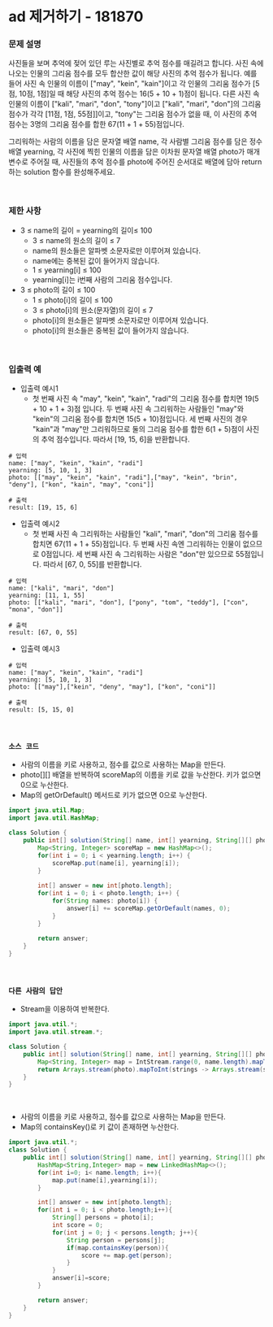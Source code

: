 # ad 제거하기 - 181870

### 문제 설명

사진들을 보며 추억에 젖어 있던 루는 사진별로 추억 점수를 매길려고 합니다. 사진 속에 나오는 인물의 그리움 점수를 모두 합산한 값이 해당 사진의 추억 점수가 됩니다. 예를 들어 사진 속 인물의 이름이 ["may", "kein", "kain"]이고 각 인물의 그리움 점수가 [5점, 10점, 1점]일 때 해당 사진의 추억 점수는 16(5 + 10 + 1)점이 됩니다. 다른 사진 속 인물의 이름이 ["kali", "mari", "don", "tony"]이고 ["kali", "mari", "don"]의 그리움 점수가 각각 [11점, 1점, 55점]]이고, "tony"는 그리움 점수가 없을 때, 이 사진의 추억 점수는 3명의 그리움 점수를 합한 67(11 + 1 + 55)점입니다.  

그리워하는 사람의 이름을 담은 문자열 배열 name, 각 사람별 그리움 점수를 담은 정수 배열 yearning, 각 사진에 찍힌 인물의 이름을 담은 이차원 문자열 배열 photo가 매개변수로 주어질 때, 사진들의 추억 점수를 photo에 주어진 순서대로 배열에 담아 return하는 solution 함수를 완성해주세요.  

<br/>

### 제한 사항

 - 3 ≤ name의 길이 = yearning의 길이≤ 100
    - 3 ≤ name의 원소의 길이 ≤ 7
    - name의 원소들은 알파벳 소문자로만 이루어져 있습니다.
    - name에는 중복된 값이 들어가지 않습니다.
    - 1 ≤ yearning[i] ≤ 100
    - yearning[i]는 i번째 사람의 그리움 점수입니다.
 - 3 ≤ photo의 길이 ≤ 100
    - 1 ≤ photo[i]의 길이 ≤ 100
    - 3 ≤ photo[i]의 원소(문자열)의 길이 ≤ 7
    - photo[i]의 원소들은 알파벳 소문자로만 이루어져 있습니다.
    - photo[i]의 원소들은 중복된 값이 들어가지 않습니다.

<br/>

### 입출력 예

 - 입출력 예시1
    - 첫 번째 사진 속 "may", "kein", "kain", "radi"의 그리움 점수를 합치면 19(5 + 10 + 1 + 3)점 입니다. 두 번째 사진 속 그리워하는 사람들인 "may"와 "kein"의 그리움 점수를 합치면 15(5 + 10)점입니다. 세 번째 사진의 경우 "kain"과 "may"만 그리워하므로 둘의 그리움 점수를 합한 6(1 + 5)점이 사진의 추억 점수입니다. 따라서 [19, 15, 6]을 반환합니다.
```
# 입력
name: ["may", "kein", "kain", "radi"]
yearning: [5, 10, 1, 3]
photo: [["may", "kein", "kain", "radi"],["may", "kein", "brin", "deny"], ["kon", "kain", "may", "coni"]]

# 출력
result: [19, 15, 6]
```

 - 입출력 예시2
    - 첫 번째 사진 속 그리워하는 사람들인 "kali", "mari", "don"의 그리움 점수를 합치면 67(11 + 1 + 55)점입니다. 두 번째 사진 속엔 그리워하는 인물이 없으므로 0점입니다. 세 번째 사진 속 그리워하는 사람은 "don"만 있으므로 55점입니다. 따라서 [67, 0, 55]를 반환합니다.
```
# 입력
name: ["kali", "mari", "don"]
yearning: [11, 1, 55]
photo: [["kali", "mari", "don"], ["pony", "tom", "teddy"], ["con", "mona", "don"]]

# 출력
result: [67, 0, 55]
```

 - 입출력 예시3
```
# 입력
name: ["may", "kein", "kain", "radi"]
yearning: [5, 10, 1, 3]
photo: [["may"],["kein", "deny", "may"], ["kon", "coni"]]

# 출력
result: [5, 15, 0]
```

<br/>

### `소스 코드`

 - 사람의 이름을 키로 사용하고, 점수를 값으로 사용하는 Map을 만든다.
 - photo[][] 배열을 반복하여 scoreMap의 이름을 키로 값을 누산한다. 키가 없으면 0으로 누산한다.
 - Map의 getOrDefault() 메서드로 키가 없으면 0으로 누산한다.
```Java
import java.util.Map;
import java.util.HashMap;

class Solution {
    public int[] solution(String[] name, int[] yearning, String[][] photo) {
        Map<String, Integer> scoreMap = new HashMap<>();
        for(int i = 0; i < yearning.length; i++) {
            scoreMap.put(name[i], yearning[i]);
        }
        
        int[] answer = new int[photo.length];
        for(int i = 0; i < photo.length; i++) {
            for(String names: photo[i]) {
                answer[i] += scoreMap.getOrDefault(names, 0);
            }
        }
        
        return answer;
    }
}
```

<br/>

### `다른 사람의 답안`

 - Stream을 이용하여 반복한다.
```Java
import java.util.*;
import java.util.stream.*;

class Solution {
    public int[] solution(String[] name, int[] yearning, String[][] photo) {
        Map<String, Integer> map = IntStream.range(0, name.length).mapToObj(operand -> Map.entry(name[operand], yearning[operand])).collect(Collectors.toSet()).stream().collect(Collectors.toMap(Map.Entry::getKey, Map.Entry::getValue));
        return Arrays.stream(photo).mapToInt(strings -> Arrays.stream(strings).mapToInt(value -> map.getOrDefault(value, 0)).sum()).toArray();
    }
}
```

<br/>

 - 사람의 이름을 키로 사용하고, 점수를 값으로 사용하는 Map을 만든다.
 - Map의 containsKey()로 키 값이 존재하면 누산한다.
```Java
import java.util.*;
class Solution {
    public int[] solution(String[] name, int[] yearning, String[][] photo) {
        HashMap<String,Integer> map = new LinkedHashMap<>();
        for(int i=0; i< name.length; i++){
            map.put(name[i],yearning[i]);
        }

        int[] answer = new int[photo.length];
        for(int i = 0; i < photo.length;i++){
            String[] persons = photo[i];
            int score = 0;
            for(int j = 0; j < persons.length; j++){
                String person = persons[j];
                if(map.containsKey(person)){
                    score += map.get(person);
                }
            }
            answer[i]=score;
        }

        return answer;
    }
}
```
